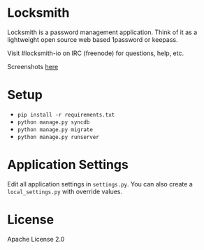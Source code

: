 # Locksmith
Locksmith is a password management application.  Think of it as a lightweight
open source web based 1password or keepass.

Visit #locksmith-io on IRC (freenode) for questions, help, etc.

Screenshots [here](https://github.com/ehazlett/locksmith/wiki/Screenshots)

# Setup

* `pip install -r requirements.txt`
* `python manage.py syncdb`
* `python manage.py migrate`
* `python manage.py runserver`

# Application Settings

Edit all application settings in `settings.py`.  You can also create a
`local_settings.py` with override values.

# License
Apache License 2.0

